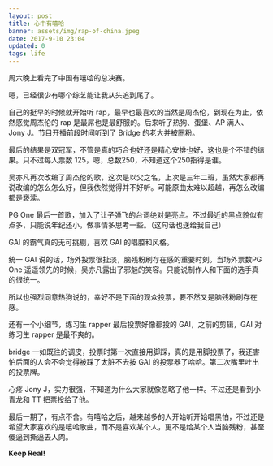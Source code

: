 ```yaml
---
layout: post
title: 心中有嘻哈
banner: assets/img/rap-of-china.jpeg
date: 2017-9-10 23:04
updated: 0
tags: life
---
```


周六晚上看完了中国有嘻哈的总决赛。

嗯，已经很少有哪个综艺能让我从头追到尾了。

自己的挺早的时候就开始听 rap，最早也最喜欢的当然是周杰伦，到现在为止，依然感觉周杰伦的 rap 是最屌也是最舒服的。后来听了热狗、蛋堡、AP 满人、Jony J。节目开播前段时间听到了 Bridge 的老大并被圈粉。

最后的结果是双冠军，不管是真的巧合也好还是精心安排也好，这也是个不错的结果。只不过每人票数 125，嗯，总数250，不知道这个250指得是谁。

吴亦凡再次改编了周杰伦的歌，这次是以父之名，上次是三年二班，虽然大家都再说改编的怎么怎么好，但我依然觉得并不好听。可能原曲太难以超越，再怎么改编都是亵渎。

PG One 最后一首歌，加入了让子弹飞的台词绝对是亮点。不过最近的黑点貌似有点多，只能说年纪还小，做事情多思考一些。（这句话也送给我自己）

GAI 的霸气真的无可挑剔，喜欢 GAI 的唱腔和风格。

统一 GAI 说的话，场外投票很扯淡，脑残粉刷存在感的重要时刻。当场外票数PG One 遥遥领先的时候，吴亦凡露出了邪魅的笑容。只能说制作人和下面的选手真的很统一。

所以也强烈同意热狗说的，幸好不是下面的观众投票，要不然又是脑残粉刷存在感。

还有一个小细节，练习生 rapper 最后投票好像都投的 GAI，之前的剪辑，GAI 对练习生 rapper 是最不爽的。

bridge 一如既往的调皮，投票时第一次直接用脚踩，真的是用脚投票了，我还害怕后面的人会不会觉得被踩了太脏不去按 GAI 的投票器了哈哈。第二次嘴里吐出的投票牌。

心疼 Jony J，实力很强，不知道为什么大家就像忽略了他一样。不过还是看到小青龙和 TT 把票投给了他。

最后一期了，有点不舍。有嘻哈之后，越来越多的人开始听开始唱黑怕，不过还是希望大家喜欢的是嘻哈歌曲，而不是喜欢某个人，更不是给某个人当脑残粉，甚至傻逼到撕逼去人肉。

**Keep Real!**











